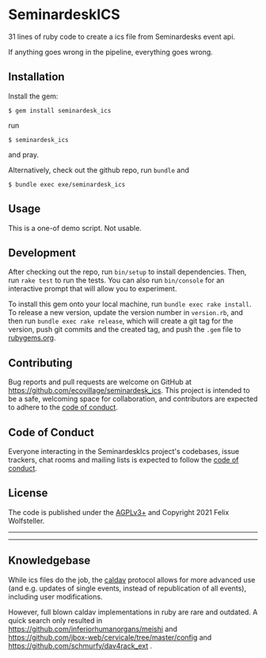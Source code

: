 # SeminardeskICS

31 lines of ruby code to create a ics file from Seminardesks event api.

If anything goes wrong in the pipeline, everything goes wrong.

## Installation

Install the gem:

    $ gem install seminardesk_ics

run

    $ seminardesk_ics

and pray.

Alternatively, check out the github repo, run `bundle` and

    $ bundle exec exe/seminardesk_ics

## Usage

This is a one-of demo script. Not usable.

## Development

After checking out the repo, run `bin/setup` to install dependencies. Then, run `rake test` to run the tests. You can also run `bin/console` for an interactive prompt that will allow you to experiment.

To install this gem onto your local machine, run `bundle exec rake install`. To release a new version, update the version number in `version.rb`, and then run `bundle exec rake release`, which will create a git tag for the version, push git commits and the created tag, and push the `.gem` file to [rubygems.org](https://rubygems.org).

## Contributing

Bug reports and pull requests are welcome on GitHub at https://github.com/ecovillage/seminardesk_ics. This project is intended to be a safe, welcoming space for collaboration, and contributors are expected to adhere to the [code of conduct](https://github.com/ecovillage/seminardesk_ics/blob/master/CODE_OF_CONDUCT.md).

## Code of Conduct

Everyone interacting in the SeminardeskIcs project's codebases, issue trackers, chat rooms and mailing lists is expected to follow the [code of conduct](https://github.com/ecovillage/seminardesk_ics/blob/master/CODE_OF_CONDUCT.md).

## License

The code is published under the [AGPLv3+](LICENSE.txt) and Copyright 2021 Felix Wolfsteller.

---

---

## Knowledgebase

While ics files do the job, the [caldav](https://devguide.calconnect.org/Table-of-Contents) protocol allows for more advanced use
(and e.g. updates of single events, instead of republication of all events),
including user modifications.

However, full blown caldav implementations in ruby are rare and outdated.
A quick search only resulted in https://github.com/inferiorhumanorgans/meishi
and https://github.com/jbox-web/cervicale/tree/master/config and
https://github.com/schmurfy/dav4rack_ext .
